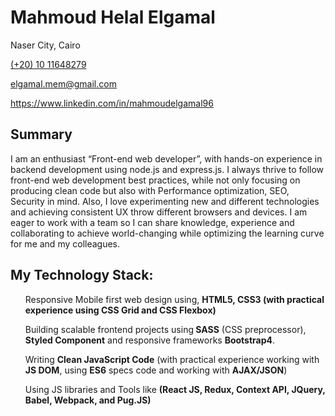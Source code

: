 <h1>Mahmoud Helal Elgamal</h1>
<p>Naser City, Cairo</p>
<a href="tel:+201011648279">(+20) 10 11648279 </a>
<p><a href="mailto:elgamal.mem@gmail.com">elgamal.mem@gmail.com</a></p>
<p><a href="https://www.linkedin.com/in/mahmoudelgamal96">https://www.linkedin.com/in/mahmoudelgamal96</a>

<h2 style="">Summary</h2>
<hy/>
<p>I am an enthusiast “Front-end web developer”, with hands-on experience in backend development using node.js and express.js. I always thrive to follow front-end web development best practices, while not only focusing on producing clean code but also with Performance optimization, SEO, Security in mind. Also, I love experimenting new and different technologies and achieving consistent UX throw different browsers and devices. I am eager to work with a team so I can share knowledge, experience and collaborating to achieve world-changing while optimizing the learning curve for me and my colleagues.</p>

<h2 style="">My Technology Stack:</h2>
<hy/>
<ul>
  <p>Responsive Mobile first web design using, <b>HTML5, CSS3 (with practical experience using CSS Grid and CSS Flexbox)</b> </p>
  <p>Building scalable frontend projects using<b> SASS</b> (CSS preprocessor), <b>Styled Component</b> and responsive frameworks         <b>Bootstrap4</b>. </p>
  <p>Writing <b>Clean JavaScript Code</b> (with practical experience working with <b>JS DOM</b>, using <b>ES6</b> specs code and working with <b>AJAX/JSON</b>) </p>
  <p>Using JS libraries and Tools like <b>(React JS, Redux, Context API, JQuery, Babel, Webpack, and Pug.JS)</b></p>
</ul>

